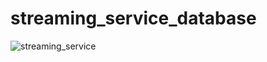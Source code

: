 # streaming_service_database
![streaming_service](https://user-images.githubusercontent.com/69244827/195976274-53962390-211e-483c-b3cc-40a2795a6af2.png)
